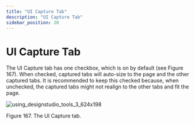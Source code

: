 ```yaml
---
title: "UI Capture Tab"
description: "UI Capture Tab"
sidebar_position: 20
---
```


# UI Capture Tab

The UI Capture tab has one checkbox, which is on by default (see Figure 167). When checked, captured
tabs will auto-size to the page and the other captured tabs. It is recommended to keep this checked
because, when unchecked, the captured tabs might not realign to the other tabs and fit the page.

![using_designstudio_tools_3_624x198](/images/endpointpolicymanager/applicationsettings/designstudio/tools/options/using_designstudio_tools_3_624x198.webp)

Figure 167. The UI Capture tab.
